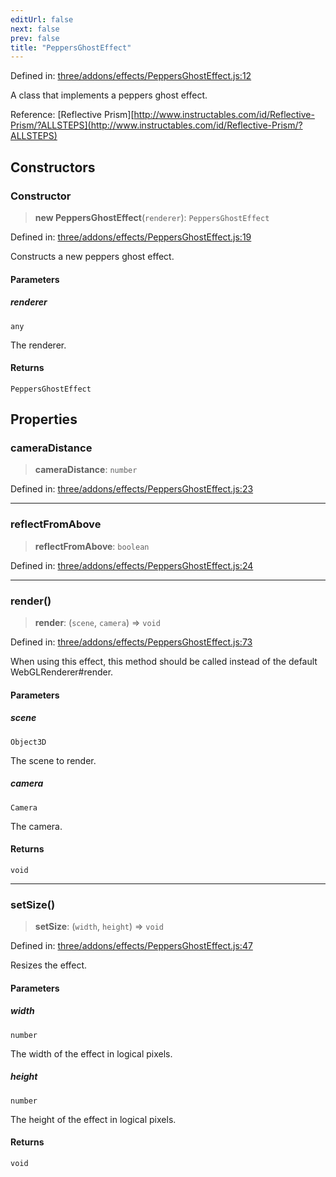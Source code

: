 ```yaml
---
editUrl: false
next: false
prev: false
title: "PeppersGhostEffect"
---
```


Defined in: [three/addons/effects/PeppersGhostEffect.js:12](https://github.com/DefinitelyMaybe/three-i18n/blob/fa57b79433d1c349ffb23a78727299c8d4190136/three/addons/effects/PeppersGhostEffect.js#L12)

A class that implements a peppers ghost effect.

Reference: [Reflective Prism][http://www.instructables.com/id/Reflective-Prism/?ALLSTEPS](http://www.instructables.com/id/Reflective-Prism/?ALLSTEPS)

## Constructors

### Constructor

> **new PeppersGhostEffect**(`renderer`): `PeppersGhostEffect`

Defined in: [three/addons/effects/PeppersGhostEffect.js:19](https://github.com/DefinitelyMaybe/three-i18n/blob/fa57b79433d1c349ffb23a78727299c8d4190136/three/addons/effects/PeppersGhostEffect.js#L19)

Constructs a new peppers ghost effect.

#### Parameters

##### renderer

`any`

The renderer.

#### Returns

`PeppersGhostEffect`

## Properties

### cameraDistance

> **cameraDistance**: `number`

Defined in: [three/addons/effects/PeppersGhostEffect.js:23](https://github.com/DefinitelyMaybe/three-i18n/blob/fa57b79433d1c349ffb23a78727299c8d4190136/three/addons/effects/PeppersGhostEffect.js#L23)

***

### reflectFromAbove

> **reflectFromAbove**: `boolean`

Defined in: [three/addons/effects/PeppersGhostEffect.js:24](https://github.com/DefinitelyMaybe/three-i18n/blob/fa57b79433d1c349ffb23a78727299c8d4190136/three/addons/effects/PeppersGhostEffect.js#L24)

***

### render()

> **render**: (`scene`, `camera`) => `void`

Defined in: [three/addons/effects/PeppersGhostEffect.js:73](https://github.com/DefinitelyMaybe/three-i18n/blob/fa57b79433d1c349ffb23a78727299c8d4190136/three/addons/effects/PeppersGhostEffect.js#L73)

When using this effect, this method should be called instead of the
default WebGLRenderer#render.

#### Parameters

##### scene

`Object3D`

The scene to render.

##### camera

`Camera`

The camera.

#### Returns

`void`

***

### setSize()

> **setSize**: (`width`, `height`) => `void`

Defined in: [three/addons/effects/PeppersGhostEffect.js:47](https://github.com/DefinitelyMaybe/three-i18n/blob/fa57b79433d1c349ffb23a78727299c8d4190136/three/addons/effects/PeppersGhostEffect.js#L47)

Resizes the effect.

#### Parameters

##### width

`number`

The width of the effect in logical pixels.

##### height

`number`

The height of the effect in logical pixels.

#### Returns

`void`

